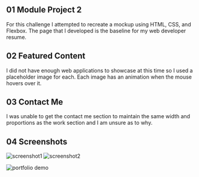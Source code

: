 ## 01 Module Project 2

For this challenge I attempted to recreate a mockup using HTML, CSS, and Flexbox. The page that I developed is the baseline for my web developer resume.

## 02 Featured Content

I did not have enough web applications to showcase at this time so I used a placeholder image for each. Each image has an animation when the mouse hovers over it.

## 03 Contact Me

I was unable to get the contact me section to maintain the same width and proportions as the work section and I am unsure as to why.

## 04 Screenshots

![screenshot1](https://i.imgur.com/4LpJcC6.png)
![screenshot2](https://i.imgur.com/O9KG4t1.png)


![portfolio demo](./Assets/02-advanced-css-homework-demo.gif)

